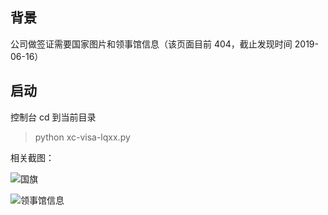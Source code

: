 ## 背景

公司做签证需要国家图片和领事馆信息（该页面目前 404，截止发现时间 2019-06-16）

## 启动

控制台 cd 到当前目录

>python xc-visa-lqxx.py

相关截图：

![国旗](img/ctrip-visa-gqtp.png)

![领事馆信息](img/ctrip-visa-lsgxx.png)